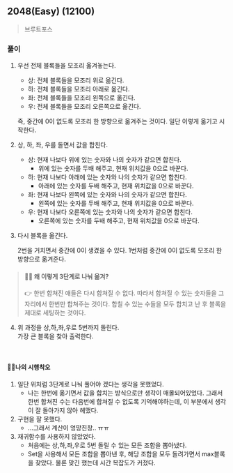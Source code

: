 ## 2048(Easy) (12100)
> 브루트포스

### 풀이
1. 우선 전체 블록들을 모조리 옮겨놓는다. 
   - 상: 전체 블록들을 모조리 위로 옮긴다.
   - 하: 전체 블록들을 모조리 아래로 옮긴다.
   - 좌: 전체 블록들을 모조리 왼쪽으로 옮긴다.
   - 우: 전체 블록들을 모조리 오른쪽으로 옮긴다. 

    즉, 중간에 0이 없도록 모조리 한 방향으로 옮겨주는 것이다. 일단 이렇게 옮기고 시작한다. 

2. 상, 하, 좌, 우를 돌면서 값을 합친다. 
   - 상: 현재 나보다 위에 있는 숫자와 나의 숫자가 같으면 합친다. 
     - 위에 있는 숫자를 두배 해주고, 현재 위치값을 0으로 바꾼다. 
   - 하: 현재 나보다 아래에 있는 숫자와 나의 숫자가 같으면 합친다.
     - 아래에 있는 숫자를 두배 해주고, 현재 위치값을 0으로 바꾼다. 
   - 좌: 현재 나보다 왼쪽에 있는 숫자와 나의 숫자가 같으면 합친다. 
     - 왼쪽에 있는 숫자를 두배 해주고, 현재 위치값을 0으로 바꾼다. 
   - 우: 현재 나보다 오른쪽에 있는 숫자와 나의 숫자가 같으면 합친다. 
     - 오른쪽에 있는 숫자를 두배 해주고, 현재 위치값을 0으로 바꾼다. 

3. 다시 블록을 옮긴다. 

    ​2번을 거치면서 중간에 0이 생겼을 수 있다. 1번처럼 중간에 0이 없도록 모조리 한 방향으로 옮겨준다. 

> #### 🤷‍♀️ 왜 이렇게 3단계로 나눠 옮겨?
>👉 한번 합쳐진 애들은 다시 합쳐질 수 없다.
>따라서 합쳐질 수 있는 숫자들을 그 자리에서 한번만 합쳐주는 것이다. 합칠 수 있는 수들을 모두 합치고 난 후 블록을 제대로 세팅하는 것이다. 

4. 위 과정을 상,하,좌,우로 5번까지 돌린다.
​   
    가장 큰 블록을 찾아 출력한다. 

​

#### 🤦‍♀️나의 시행착오

1. 일단 위처럼 3단계로 나눠 풀어야 겠다는 생각을 못했었다. 
   - 나는 한번에 옮기면서 값을 합치는 방식으로만 생각이 매몰되어있었다. 그래서 한번 합쳐진 수는 다음번에 합쳐질 수 없도록 기억해야하는데, 이 부분에서 생각이 잘 돌아가지 않아 헤맸다.
2. 구현을 잘 못했다.
   - ...그래서 계산이 엉망진창.. ㅠㅠ
3. 재귀함수를 사용하지 않았었다. 
    - 처음에는 상,하,좌,우로 5번 돌릴 수 있는 모든 조합을 뽑아냈다. 
    - Set을 사용해서 모든 조합을 뽑아낸 후, 해당 조합을 모두 돌려가면서 max블록을 찾았다. 물론 맞긴 했는데 시간 복잡도가 커졌다. 